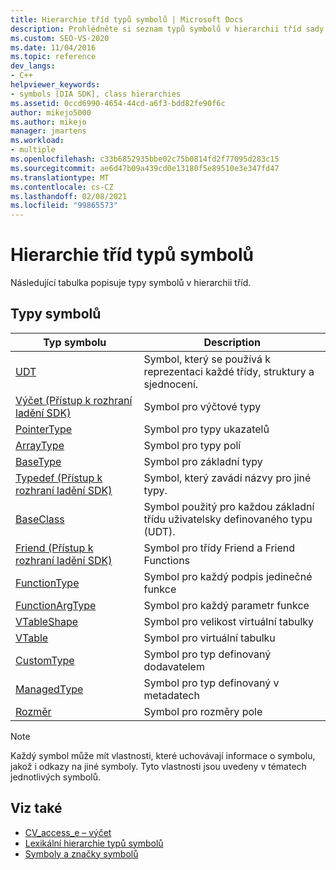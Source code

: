 ```yaml
---
title: Hierarchie tříd typů symbolů | Microsoft Docs
description: Prohlédněte si seznam typů symbolů v hierarchii tříd sady Visual Studio Debug Interface Access SDK.
ms.custom: SEO-VS-2020
ms.date: 11/04/2016
ms.topic: reference
dev_langs:
- C++
helpviewer_keywords:
- symbols [DIA SDK], class hierarchies
ms.assetid: 0ccd6990-4654-44cd-a6f3-bdd82fe90f6c
author: mikejo5000
ms.author: mikejo
manager: jmartens
ms.workload:
- multiple
ms.openlocfilehash: c33b6852935bbe02c75b0814fd2f77095d283c15
ms.sourcegitcommit: ae6d47b09a439cd0e13180f5e89510e3e347fd47
ms.translationtype: MT
ms.contentlocale: cs-CZ
ms.lasthandoff: 02/08/2021
ms.locfileid: "99865573"
---
```

# <a name="class-hierarchy-of-symbol-types"></a>Hierarchie tříd typů symbolů
Následující tabulka popisuje typy symbolů v hierarchii tříd.

## <a name="symbol-types"></a>Typy symbolů

|Typ symbolu|Description|
|-----------------|-----------------|
|[UDT](../../debugger/debug-interface-access/udt.md)|Symbol, který se používá k reprezentaci každé třídy, struktury a sjednocení.|
|[Výčet (Přístup k rozhraní ladění SDK)](../../debugger/debug-interface-access/enum-debug-interface-access-sdk.md)|Symbol pro výčtové typy|
|[PointerType](../../debugger/debug-interface-access/pointertype.md)|Symbol pro typy ukazatelů|
|[ArrayType](../../debugger/debug-interface-access/arraytype.md)|Symbol pro typy polí|
|[BaseType](../../debugger/debug-interface-access/basetype.md)|Symbol pro základní typy|
|[Typedef (Přístup k rozhraní ladění SDK)](../../debugger/debug-interface-access/typedef-debug-interface-access-sdk.md)|Symbol, který zavádí názvy pro jiné typy.|
|[BaseClass](../../debugger/debug-interface-access/baseclass.md)|Symbol použitý pro každou základní třídu uživatelsky definovaného typu (UDT).|
|[Friend (Přístup k rozhraní ladění SDK)](../../debugger/debug-interface-access/friend-debug-interface-access-sdk.md)|Symbol pro třídy Friend a Friend Functions|
|[FunctionType](../../debugger/debug-interface-access/functiontype.md)|Symbol pro každý podpis jedinečné funkce|
|[FunctionArgType](../../debugger/debug-interface-access/functionargtype.md)|Symbol pro každý parametr funkce|
|[VTableShape](../../debugger/debug-interface-access/vtableshape.md)|Symbol pro velikost virtuální tabulky|
|[VTable](../../debugger/debug-interface-access/vtable.md)|Symbol pro virtuální tabulku|
|[CustomType](../../debugger/debug-interface-access/customtype.md)|Symbol pro typ definovaný dodavatelem|
|[ManagedType](../../debugger/debug-interface-access/managedtype.md)|Symbol pro typ definovaný v metadatech|
|[Rozměr](../../debugger/debug-interface-access/dimension.md)|Symbol pro rozměry pole|

> [!NOTE]
> Každý symbol může mít vlastnosti, které uchovávají informace o symbolu, jakož i odkazy na jiné symboly. Tyto vlastnosti jsou uvedeny v tématech jednotlivých symbolů.

## <a name="see-also"></a>Viz také
- [CV_access_e – výčet](../../debugger/debug-interface-access/cv-access-e.md)
- [Lexikální hierarchie typů symbolů](../../debugger/debug-interface-access/lexical-hierarchy-of-symbol-types.md)
- [Symboly a značky symbolů](../../debugger/debug-interface-access/symbols-and-symbol-tags.md)